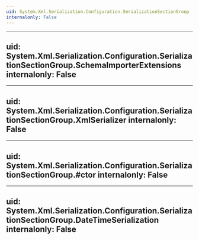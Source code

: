 ```yaml
---
uid: System.Xml.Serialization.Configuration.SerializationSectionGroup
internalonly: False
---
```


---
uid: System.Xml.Serialization.Configuration.SerializationSectionGroup.SchemaImporterExtensions
internalonly: False
---

---
uid: System.Xml.Serialization.Configuration.SerializationSectionGroup.XmlSerializer
internalonly: False
---

---
uid: System.Xml.Serialization.Configuration.SerializationSectionGroup.#ctor
internalonly: False
---

---
uid: System.Xml.Serialization.Configuration.SerializationSectionGroup.DateTimeSerialization
internalonly: False
---
